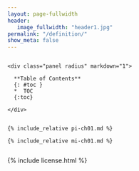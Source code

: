 ```yaml
---
layout: page-fullwidth
header:
   image_fullwidth: "header1.jpg"
permalink: "/definition/"
show_meta: false
---
```


<div class="row">

  <div class="medium-4 medium-push-8 columns" markdown="1">

    <div class="panel radius" markdown="1">

      **Table of Contents**
      {: #toc }
      *  TOC
      {:toc}

    </div>

  </div><!-- /.medium-4.columns -->

  <div class="medium-8 medium-pull-4 columns" markdown="1">

    {% include_relative pi-ch01.md %}

    {% include_relative mi-ch01.md %}

  </div><!-- /.medium-8.columns -->

</div><!-- /.row -->

{% include license.html %}
